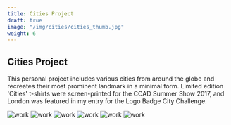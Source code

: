 ```yaml
---
title: Cities Project
draft: true
image: "/img/cities/cities_thumb.jpg"
weight: 6
---
```

<div class="row project-about">
    <div class="col-sm-6">
        <h2>
            Cities Project
        </h2>
    </div>
    <div class="col-sm-6">
        <p class="project-description">
            This personal project includes various cities from around the globe and recreates their most prominent landmark in a minimal form. Limited edition 'Cities' t-shirts were screen-printed for the CCAD Summer Show 2017, and London was featured in my entry for the Logo Badge City Challenge.
        </p>
    </div>
</div>

<div class="row">
    <div class="col-sm-12">
        <img src="/img/cities/london.jpg" alt="work" class="project-img">
        <img src="/img/cities/paris.jpg" alt="work" class="project-img">
        <img src="/img/cities/newyork.jpg" alt="work" class="project-img">
        <img src="/img/cities/seattle.jpg" alt="work" class="project-img">
        <img src="/img/cities/cities_tee2.jpg" alt="work" class="project-img">
        <img src="/img/cities/paris-tee.jpg" alt="work" class="project-img">
    </div>
</div>
